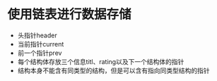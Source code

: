 # 使用链表进行数据存储

*   头指针header
*   当前指针current
*   前一个指针prev
*   每个结构体存放三个信息titl、rating以及下一个结构体的指针
*   结构本身不能含有同类型的结构，但是可以含有指向同类型结构的指针